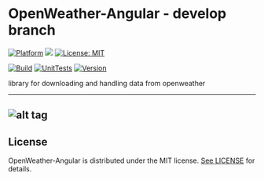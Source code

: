 # OpenWeather-Angular - develop branch

[![Platform](https://img.shields.io/badge/platform-Angular-blue.svg)](https://angular.io/)
<a target="_blank" href="https://www.paypal.me/GuepardoApps" title="Donate using PayPal"><img src="https://img.shields.io/badge/paypal-donate-blue.svg" /></a>
[![License: MIT](https://img.shields.io/badge/License-MIT-blue.svg)](https://opensource.org/licenses/MIT)

[![Build](https://img.shields.io/badge/build-passing-green.svg)](src)
[![UnitTests](https://img.shields.io/badge/UnitTests-passing-green.svg)](src)
[![Version](https://img.shields.io/badge/version-v0.6.0.190128-green.svg)](src)

library for downloading and handling data from openweather

---
![alt tag](screenshots/img001.png)
---

## License

OpenWeather-Angular is distributed under the MIT license. [See LICENSE](LICENSE.md) for details.
